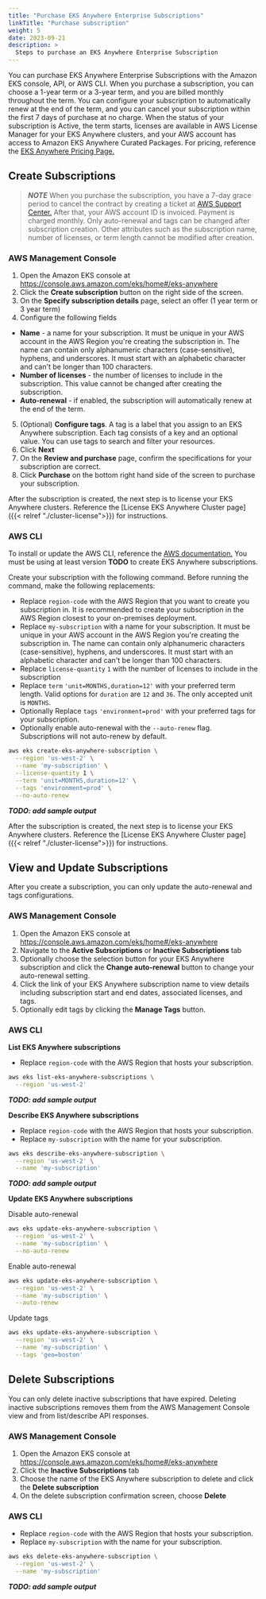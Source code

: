 ```yaml
---
title: "Purchase EKS Anywhere Enterprise Subscriptions"
linkTitle: "Purchase subscription"
weight: 5
date: 2023-09-21
description: >
  Steps to purchase an EKS Anywhere Enterprise Subscription
---
```


You can purchase EKS Anywhere Enterprise Subscriptions with the Amazon EKS console, API, or AWS CLI. When you purchase a subscription, you can choose a 1-year term or a 3-year term, and you are billed monthly throughout the term. You can configure your subscription to automatically renew at the end of the term, and you can cancel your subscription within the first 7 days of purchase at no charge. When the status of your subscription is Active, the term starts, licenses are available in AWS License Manager for your EKS Anywhere clusters, and your AWS account has access to Amazon EKS Anywhere Curated Packages. For pricing, reference the [EKS Anywhere Pricing Page.](https://aws.amazon.com/eks/eks-anywhere/pricing/)

## Create Subscriptions

>**_NOTE_** When you purchase the subscription, you have a 7-day grace period to cancel the contract by creating a ticket at [AWS Support Center.](https://console.aws.amazon.com/support/home) After that, your AWS account ID is invoiced. Payment is charged monthly. Only auto-renewal and tags can be changed after subscription creation. Other attributes such as the subscription name, number of licenses, or term length cannot be modified after creation.

### AWS Management Console

1. Open the Amazon EKS console at https://console.aws.amazon.com/eks/home#/eks-anywhere
1. Click the **Create subscription** button on the right side of the screen.
1. On the **Specify subscription details** page, select an offer (1 year term or 3 year term)
1. Configure the following fields

  - **Name** - a name for your subscription. It must be unique in your AWS account in the AWS Region you're creating the subscription in. The name can contain only alphanumeric characters (case-sensitive), hyphens, and underscores. It must start with an alphabetic character and can't be longer than 100 characters.
  - **Number of licenses** - the number of licenses to include in the subscription. This value cannot be changed after creating the subscription.
  - **Auto-renewal** - if enabled, the subscription will automatically renew at the end of the term.

5. (Optional) **Configure tags**. A tag is a label that you assign to an EKS Anywhere subscription. Each tag consists of a key and an optional value. You can use tags to search and filter your resources.
6. Click **Next**
7. On the **Review and purchase** page, confirm the specifications for your subscription are correct.
8. Click **Purchase** on the bottom right hand side of the screen to purchase your subscription. 

After the subscription is created, the next step is to license your EKS Anywhere clusters. Reference the [License EKS Anywhere Cluster page]({{< relref "./cluster-license">}}) for instructions.

### AWS CLI

To install or update the AWS CLI, reference the [AWS documentation.](https://docs.aws.amazon.com/cli/latest/userguide/getting-started-install.html) You must be using at least version **TODO** to create EKS Anywhere subscriptions.

Create your subscription with the following command. Before running the command, make the following replacements:

- Replace `region-code` with the AWS Region that you want to create you subscription in. It is recommended to create your subscription in the AWS Region closest to your on-premises deployment.
- Replace `my-subscription` with a name for your subscription.  It must be unique in your AWS account in the AWS Region you're creating the subscription in. The name can contain only alphanumeric characters (case-sensitive), hyphens, and underscores. It must start with an alphabetic character and can't be longer than 100 characters.
- Replace `license-quantity` `1` with the number of licenses to include in the subscription
- Replace `term` `'unit=MONTHS,duration=12'` with your preferred term length. Valid options for `duration` are `12` and `36`. The only accepted unit is `MONTHS`.
- Optionally Replace `tags` `'environment=prod'` with your preferred tags for your subscription.
- Optionally enable auto-renewal with the `--auto-renew` flag. Subscriptions will not auto-renew by default.


```bash
aws eks create-eks-anywhere-subscription \
  --region 'us-west-2' \
  --name 'my-subscription' \
  --license-quantity 1 \
  --term 'unit=MONTHS,duration=12' \
  --tags 'environment=prod' \
  --no-auto-renew
```

***TODO: add sample output***

After the subscription is created, the next step is to license your EKS Anywhere clusters. Reference the [License EKS Anywhere Cluster page]({{< relref "./cluster-license">}}) for instructions.

## View and Update Subscriptions

After you create a subscription, you can only update the auto-renewal and tags configurations.

### AWS Management Console

1. Open the Amazon EKS console at https://console.aws.amazon.com/eks/home#/eks-anywhere
1. Navigate to the **Active Subscriptions** or **Inactive Subscriptions** tab
1. Optionally choose the selection button for your EKS Anywhere subscription and click the **Change auto-renewal** button to change your auto-renewal setting.
1. Click the link of your EKS Anywhere subscription name to view details including subscription start and end dates, associated licenses, and tags.
1. Optionally edit tags by clicking the **Manage Tags** button.

### AWS CLI

**List EKS Anywhere subscriptions**

- Replace `region-code` with the AWS Region that hosts your subscription.

```bash
aws eks list-eks-anywhere-subscriptions \
  --region 'us-west-2'
```

***TODO: add sample output***

**Describe EKS Anywhere subscriptions**

- Replace `region-code` with the AWS Region that hosts your subscription.
- Replace `my-subscription` with the name for your subscription. 

```bash
aws eks describe-eks-anywhere-subscription \
  --region 'us-west-2' \
  --name 'my-subscription'
```

***TODO: add sample output***

**Update EKS Anywhere subscriptions**

Disable auto-renewal
```bash
aws eks update-eks-anywhere-subscription \
  --region 'us-west-2' \
  --name 'my-subscription' \
  --no-auto-renew
```

Enable auto-renewal
```bash
aws eks update-eks-anywhere-subscription \
  --region 'us-west-2' \
  --name 'my-subscription' \
  --auto-renew
```

Update tags
```bash
aws eks update-eks-anywhere-subscription \
  --region 'us-west-2' \
  --name 'my-subscription' \
  --tags 'geo=boston'
```

## Delete Subscriptions

You can only delete inactive subscriptions that have expired. Deleting inactive subscriptions removes them from the AWS Management Console view and from list/describe API responses.

### AWS Management Console

1. Open the Amazon EKS console at https://console.aws.amazon.com/eks/home#/eks-anywhere
1. Click the **Inactive Subscriptions** tab
1. Choose the name of the EKS Anywhere subscription to delete and click the **Delete subscription**
1. On the delete subscription confirmation screen, choose **Delete**

### AWS CLI

- Replace `region-code` with the AWS Region that hosts your subscription.
- Replace `my-subscription` with the name for your subscription. 

```bash
aws eks delete-eks-anywhere-subscription \
  --region 'us-west-2' \
  --name 'my-subscription'
```

***TODO: add sample output***
